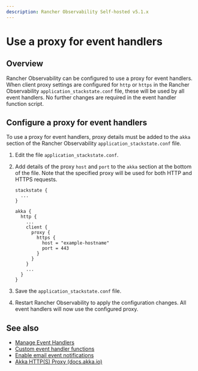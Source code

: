 ```yaml
---
description: Rancher Observability Self-hosted v5.1.x 
---
```


# Use a proxy for event handlers

## Overview

Rancher Observability can be configured to use a proxy for event handlers. When client proxy settings are configured for `http` or `https` in the Rancher Observability `application_stackstate.conf` file, these will be used by all event handlers. No further changes are required in the event handler function script.

## Configure a proxy for event handlers

To use a proxy for event handlers, proxy details must be added to the `akka` section of the Rancher Observability `application_stackstate.conf` file.

1. Edit the file `application_stackstate.conf`.
2. Add details of the proxy `host` and `port` to the `akka` section at the bottom of the file. Note that the specified proxy will be used for both HTTP and HTTPS requests.

   ```text
   stackstate {
     ...
   }

   akka {
     http {
       ...
       client {
         proxy {
           https {
             host = "example-hostname"
             port = 443
           }
         } 
       }
       ...
     }
   }
   ```

3. Save the `application_stackstate.conf` file.
4. Restart Rancher Observability to apply the configuration changes. All event handlers will now use the configured proxy.

## See also

* [Manage Event Handlers](/use/events/manage-event-handlers.md)
* [Custom event handler functions](../../develop/developer-guides/custom-functions/event-handler-functions.md)
* [Enable email event notifications](configure-email-event-notifications.md)
* [Akka HTTP\(S\) Proxy \(docs.akka.io\)](https://doc.akka.io/docs/akka-http/current/client-side/client-transport.html#http-s-proxy)

